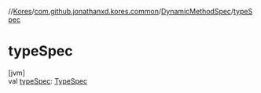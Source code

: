 //[Kores](../../../index.md)/[com.github.jonathanxd.kores.common](../index.md)/[DynamicMethodSpec](index.md)/[typeSpec](type-spec.md)

# typeSpec

[jvm]\
val [typeSpec](type-spec.md): [TypeSpec](../../com.github.jonathanxd.kores.base/-type-spec/index.md)
